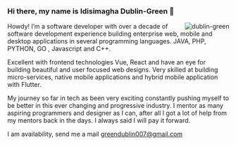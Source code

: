 ### Hi there, my name is Idisimagha Dublin-Green 👋

<!--
**DublinGreen/DublinGreen** is a ✨ _special_ ✨ repository because its `README.md` (this file) appears on your GitHub profile.

Here are some ideas to get you started:

- 🔭 I’m currently working on ...
- 🌱 I’m currently learning ...
- 👯 I’m looking to collaborate on ...
- 🤔 I’m looking for help with ...
- 💬 Ask me about ...
- 📫 How to reach me: ...
- 😄 Pronouns: ...
- ⚡ Fun fact: ...
-->

<div>

<img align="right" src="https://drive.google.com/file/d/128hjC7qKqpV03HwGxsUXkRlM7HpF5G_d/view?usp=sharing" alt="dublin-green" title="dublin-green"/>

Howdy! I’m a software developer with over a decade of software development experience building enterprise web, mobile and desktop applications in several programming languages.  JAVA, PHP, PYTHON, GO , Javascript and C++.

Excellent with frontend technologies Vue, React and have an eye for building beautiful and user focused web designs. Very skilled at building micro-services, native mobile applications and hybrid mobile application with Flutter.

My journey so far in tech as been very exciting constantly pushing myself to be better in this ever changing and progressive industry. I mentor as many aspiring programmers and designer as I can, after all I got a lot of help from my mentors back in the days. I always said I will pay it forward.

I am availability, send me a mail greendublin007@gmail.com


</div>


